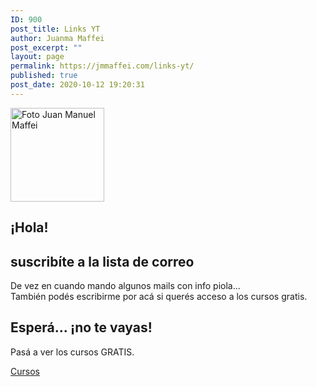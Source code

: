 ```yaml
---
ID: 900
post_title: Links YT
author: Juanma Maffei
post_excerpt: ""
layout: page
permalink: https://jmmaffei.com/links-yt/
published: true
post_date: 2020-10-12 19:20:31
---
```

<img width="150" height="150" src="https://jmmaffei.com/wp-content/uploads/2019/07/cropped-DSC_0012-e1544475694665-150x150.jpg" alt="Foto Juan Manuel Maffei" />											
			<h2>¡Hola!</h2>		
			<h2>suscribíte a la lista de correo</h2>		
			<p>De vez en cuando mando algunos mails con info piola...<br>También podés escribirme por acá si querés acceso a los cursos gratis.</p>		
			<h2>Esperá... ¡no te vayas!</h2>		
			<p>Pasá a ver los cursos GRATIS.</p>		
			<a href="https://jmmaffei.com/recursos/" role="button">
						Cursos
					</a>